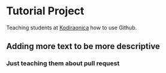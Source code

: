# Tutorial Project
Teaching students at [Kodiraonica](https://kodiraonica.dev/) how to use Github.

## Adding more text to be more descriptive

### Just teaching them about pull request
